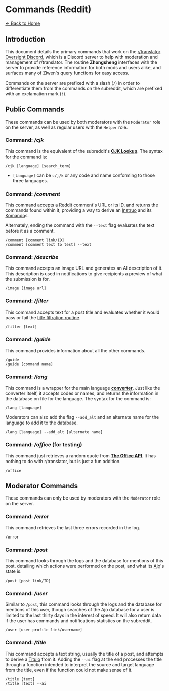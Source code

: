 # Commands (Reddit)

[← Back to Home](./index.md)

## Introduction

This document details the primary commands that work on the [r/translator Oversight Discord](https://discord.gg/VBAqzmw9WH), which is a Discord server to help with moderation and management of r/translator. The routine **Zhongsheng** interfaces with the server to provide reference information for both mods and users alike, and surfaces many of Ziwen's query functions for easy access.

Commands on the server are prefixed with a slash (`/`) in order to differentiate them from the commands on the subreddit, which are prefixed with an exclamation mark (`!`).

## Public Commands

These commands can be used by both moderators with the `Moderator` role on the server, as well as regular users with the `Helper` role. 

### Command: */cjk*

This command is the equivalent of the subreddit's **[CJK Lookup](./lookup.md)**. The syntax for the command is:

```
/cjk [language] [search_term]
```

* `[language]` can be `c/j/k` or any code and name conforming to those three languages.

### Command: */comment*

This command accepts a Reddit comment's URL or its ID, and returns the commands found within it, providing a way to derive an [Instruo](./models.md) and its [Komando](./models.md)s.

Alternately, ending the command with the `--text` flag evaluates the text before it as a comment. 

```
/comment [comment link/ID]
/comment [comment text to test] --text
```

### Command: */describe*

This command accepts an image URL and generates an AI description of it. This description is used in notifications to give recipients a preview of what the submission is for.

```
/image [image url]
```

### Command: */filter*

This command accepts text for a post title and evaluates whether it would pass or fail the [title filtration routine](./title_processing.md).

```
/filter [text]
```

### Command: */guide*

This command provides information about all the other commands. 

```
/guide
/guide [command name]
```

### Command: */lang*

This command is a wrapper for the main language **[converter](./language_processing.md)**. Just like the converter itself, it accepts codes or names, and returns the information in the database on file for the language. The syntax for the command is:

```
/lang [language]
```

Moderators can also add the flag `--add_alt` and an alternate name for the language to add it to the database.

```
/lang [language] --add_alt [alternate name]
```

### Command: */office* (for testing)

This command just retrieves a random quote from **[The Office API](https://akashrajpurohit.github.io/the-office-api/)**. It has nothing to do with r/translator, but is just a fun addition.

```
/office
```

## Moderator Commands

These commands can only be used by moderators with the `Moderator` role on the server.

### Command: */error*

This command retrieves the last three errors recorded in the log.

```
/error
```

### Command: */post*

This command looks through the logs and the database for mentions of this post, detailing which actions were performed on the post, and what its [Ajo](./models.md)'s state is. 

```
/post [post link/ID]
```

### Command: */user*

Similar to `/post`, this command looks through the logs and the database for mentions of this user, though searches of the Ajo database for a user is limited to the last thirty days in the interest of speed. It will also return data if the user has commands and notifications statistics on the subreddit.

```
/user [user profile link/username]
```

### Command: */title*

This command accepts a text string, usually the title of a post, and attempts to derive a [Titulo](./models.md) from it. Adding the `--ai` flag at the end processes the title through a function intended to interpret the source and target language from the title, even if the function could not make sense of it.

```
/title [text]
/title [text] --ai
```
